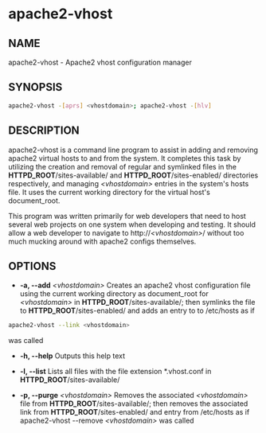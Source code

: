 apache2-vhost
=============

NAME
----
apache2-vhost - Apache2 vhost configuration manager

SYNOPSIS
--------
```bash
apache2-vhost -[aprs] <vhostdomain>; apache2-vhost -[hlv]
```

DESCRIPTION
-----------
apache2-vhost is a command line program to assist in adding and removing apache2 virtual hosts to and from the system. It completes this task by utilizing the creation and removal of regular and symlinked files in the __HTTPD_ROOT__/sites-available/ and __HTTPD_ROOT__/sites-enabled/ directories respectively, and managing _&lt;vhostdomain&gt;_ entries in the system's hosts file. It uses the current working directory for the virtual host's document_root.

This program was written primarily for web developers that need to host several web projects on one system when developing and testing. It should allow a web developer to navigate to http://_&lt;vhostdomain&gt;_/ without too much mucking around with apache2 configs themselves.



OPTIONS
-------
*  __-a, --add__ _&lt;vhostdomain&gt;_
Creates an apache2 vhost configuration file using the current working directory as document_root for _&lt;vhostdomain&gt;_ in __HTTPD_ROOT__/sites-available/; then symlinks the file to __HTTPD_ROOT__/sites-enabled/ and adds an entry to to /etc/hosts as if 
```bash
apache2-vhost --link <vhostdomain>
```
 was called

*  __-h, --help__
Outputs this help text

*  __-l, --list__
Lists all files with the file extension *.vhost.conf in __HTTPD_ROOT__/sites-available/

*  __-p, --purge__ _&lt;vhostdomain&gt;_
Removes the associated _&lt;vhostdomain&gt;_ file from __HTTPD_ROOT__/sites-available/; then removes the associated link from __HTTPD_ROOT__/sites-enabled/ and entry from /etc/hosts as if apache2-vhost --remove _&lt;vhostdomain&gt;_ was called
